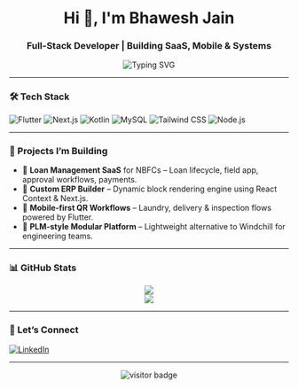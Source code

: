 <h1 align="center">Hi 👋, I'm Bhawesh Jain</h1>
<h3 align="center">Full-Stack Developer | Building SaaS, Mobile & Systems</h3>

<p align="center">
  <img src="https://readme-typing-svg.herokuapp.com?font=Courier+New&weight=700&size=22&duration=2500&pause=1000&color=00FFB3&center=true&width=460&lines=Flutter+%7C+Next.js+%7C+MySQL;|Loan+SaaS+%7C+ERP+Builder+%7C+PLM+Designs;Clean+Code+%7C+Real+Impact+%F0%9F%92%BB" alt="Typing SVG" />
</p>

---

### 🛠 Tech Stack
![Flutter](https://img.shields.io/badge/Flutter-02569B?style=flat-square&logo=flutter&logoColor=white)
![Next.js](https://img.shields.io/badge/Next.js-000000?style=flat-square&logo=nextdotjs)
![Kotlin](https://img.shields.io/badge/Kotlin-7F52FF?style=flat-square&logo=kotlin&logoColor=white)
![MySQL](https://img.shields.io/badge/MySQL-005E87?style=flat-square&logo=mysql&logoColor=white)
![Tailwind CSS](https://img.shields.io/badge/Tailwind_CSS-38B2AC?style=flat-square&logo=tailwind-css&logoColor=white)
![Node.js](https://img.shields.io/badge/Node.js-339933?style=flat-square&logo=node.js&logoColor=white)

---

### 🚀 Projects I’m Building
- 🔁 **Loan Management SaaS** for NBFCs – Loan lifecycle, field app, approval workflows, payments.
- 🔧 **Custom ERP Builder** – Dynamic block rendering engine using React Context & Next.js.
- 📲 **Mobile-first QR Workflows** – Laundry, delivery & inspection flows powered by Flutter.
- 🧩 **PLM-style Modular Platform** – Lightweight alternative to Windchill for engineering teams.

---

### 📊 GitHub Stats

<p align="center">
  <img src="https://github-readme-stats.vercel.app/api?username=Bhawesh-Jain&show_icons=true&theme=tokyonight&hide_border=true" />
  <br />
  <img src="https://github-readme-streak-stats.herokuapp.com/?user=Bhawesh-Jain&theme=tokyonight&hide_border=true" />
</p>

---

### 🔗 Let’s Connect

<p>
  <a href="https://www.linkedin.com/in/YOUR-LINKEDIN-HANDLE/" target="_blank">
    <img alt="LinkedIn" src="linkedin.com/in/bhawesh-jain-b24141229" />
  </a>
</p>

---

<p align="center">
  <img src="https://visitor-badge.laobi.icu/badge?page_id=Bhawesh-Jain.Bhawesh-Jain" alt="visitor badge"/>
</p>
